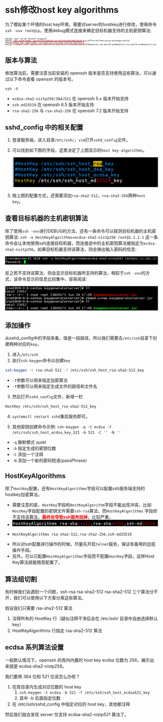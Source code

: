 # ssh修改host key algorithms

为了模拟某个环境的host key环境，需要对server的hostkey进行修改，使用命令`ssh -vvv root@ip`，使用debug模式连接来确定目标机器支持的主机密钥算法:

![img.png](../../assets/screenshot14.png)

## 版本与算法

修改算法前，需要注意当前安装的 openssh 版本是否支持使用这些算法，可以通过以下命令查看 openssh 的版本号。

```shell
ssh -V
```

- `ecdsa-sha2-nistp256/384/521` 在 openssh 5.x 版本开始支持
- `ssh-ed25519` 在 openssh 6.5 版本开始支持
- `rsa-sha2-256` 与 `rsa-sha2-256` 在 openssh 7.2 版本开始支持 


## sshd_config 中的相关配置

1. 登录服务端，进入目录`/etc/ssh/`，`vim`打开`sshd_config`文件。
2. 可以找到如下图的字段，这里决定了上图显示的`host key algorithms`。

   ![img.png](../../assets/screenshot15.png)
   
3. 按上图的配置方式，还需要添加`rsa-sha2-512`，`rsa-sha2-256`两种`host key`。

## 查看目标机器的主机密钥算法

除了使用`ssh -vvv`进行DEBUG的方法，还有一条命令可以探测目标机器的主机密钥算法:
`ssh -o HostKeyAlgorithms=ecdsa-sha2-nistp256 root@1.1.1.1`
这一条命令会让本地使用ssh连接目标机器，而连接途中的主机密钥算法被指定为`ecdsa-sha2-nistp256`。如果目标机器支持该算法，则会弹出输入密码的信息:

![img.png](../../assets/screenshot16.png)

反之若不支持该算法，则会显示目标机器所支持的算法，相较于`ssh -vvv`的方式，该命令显示的信息比较集中，容易阅读:

![img.png](../../assets/screenshot09.png)

## 添加操作

从sshd_config中的字段来看，值是一段路径，所以我们需要去`/etc/ssh`目录下创建两种对应的`key`。

1. 进入`/etc/ssh`
2. 执行`ssh-keygen`命令以创建`key`

```bash
ssh-keygen -t rsa-sha2-512 -f /etc/ssh/ssh_host_rsa-sha2-512_key
```

- `-t`参数可以用来指定加密算法
- `-f`参数可以用来指定生成文件的路径和文件名

3. 然后打开`sshd_config`文件，新增一栏

```bash
HostKey /etc/ssh/ssh_host_rsa-sha2-512_key
```

4. `systemctl restart sshd`重启服务即可。


5. 其他密钥创建命令示例: `ssh-keygen -q -t ecdsa -f /etc/ssh/ssh_host_ecdsa_key_521 -b 521 -C '' -N ''`

- `-q` 静默模式 quiet
- `-b` 指定生成的密钥位数
- `-C` 添加一个注释
- `-N` 添加一个新的密码短语(passPhrase)

## HostKeyAlgorithms

除了`HostKey`配置，还有`HostKeyAlgorithms`字段可以配置ssh服务端支持的hostkey加密算法。

- 需要注意的是，`HostKey`字段和`HostKeyAlgorithm`字段不能出现冲突，比如`HostKey`字段配置的密钥文件需要`ssh-rsa`算法，而`HostKeyAlgorithms`
  字段却不支持该算法，<font color=red>**最终会导致ssh服务挂掉**</font>，比较严重。
- ![img.png](../../assets/screenshot18.png)
- ```shell
  HostKeyAlgorithms rsa-sha2-512,rsa-sha2-256,ssh-ed25519  
  ```
- 所以对ssh配置进行操作的时候，尽量先开启`telnet`服务，保证有备用的远程操作手段。
- 另外，可以只配置`HostKeyAlgorithms`字段而不配置`HostKey`字段，这样Host Key算法就能随意配置了。

## 算法组切割

有时候我们会遇到一个问题，ssh-rsa rsa-sha2-512 rsa-sha2-512 三个算法分不开，我们可以使用以下方案分离这些算法。

假设我们只需要 rsa-sha2-512 算法

1. 注释所有的 HostKey 行（疑似注释干净后会在 /etc/ssh/ 目录中自由选择默认 key）
2. HostKeyAlgorithms 行指定 rsa-sha2-512 算法

## ecdsa 系列算法设置

一般默认情况下，openssh 的库内内置的 host key ecdsa 位数为 256，展示出来就是 ecdsa-sha2-nistp256。

我们要用 384 位和 521 位该怎么办呢？

1. 在库目录内生成对应位数的 host key
    1. `ssh-keygen -t ecdsa -b 521 -f /etc/ssh/ssh_host_ecdsa521_key`
    2. 其中 -b 后面指定位数
2. 在 /etc/ssh/sshd_config 中指定对应的 host key，其他都注释

然后我们就会发现 server 仅支持 ecdsa-sha2-nistp521 算法了。
